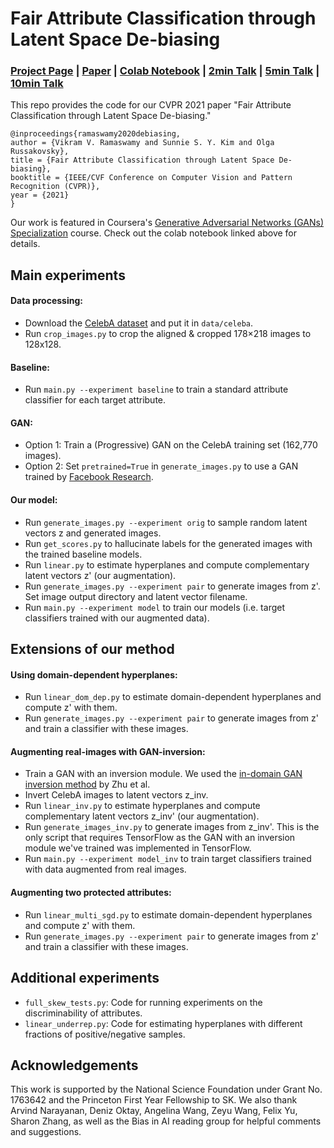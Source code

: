 
# Fair Attribute Classification through Latent Space De-biasing

### [Project Page](https://princetonvisualai.github.io/gan-debiasing/) | [Paper](https://arxiv.org/abs/2012.01469) | [Colab Notebook](https://colab.research.google.com/github/https-deeplearning-ai/GANs-Public/blob/master/C2W2_GAN_Debiasing_(Optional).ipynb) | [2min Talk](https://youtu.be/j5LwfJQNJYU) | [5min Talk](https://youtu.be/KIJ61YF05Js) | [10min Talk](https://youtu.be/1ebHTCQRNs4)

This repo provides the code for our CVPR 2021 paper "Fair Attribute Classification through Latent Space De-biasing." 
```
@inproceedings{ramaswamy2020debiasing,
author = {Vikram V. Ramaswamy and Sunnie S. Y. Kim and Olga Russakovsky},
title = {Fair Attribute Classification through Latent Space De-biasing},
booktitle = {IEEE/CVF Conference on Computer Vision and Pattern Recognition (CVPR)},
year = {2021}
}
```
Our work is featured in Coursera's [Generative Adversarial Networks (GANs) Specialization](https://www.coursera.org/specializations/generative-adversarial-networks-gans) course. Check out the colab notebook linked above for details.

## Main experiments

#### Data processing:
- Download the [CelebA dataset](http://mmlab.ie.cuhk.edu.hk/projects/CelebA.html) and put it in `data/celeba`.
- Run `crop_images.py` to crop the aligned & cropped 178×218 images to 128x128.

#### Baseline:
- Run `main.py --experiment baseline` to train a standard attribute classifier for each target attribute.

#### GAN:
- Option 1: Train a (Progressive) GAN on the CelebA training set (162,770 images).
- Option 2: Set `pretrained=True` in `generate_images.py` to use a GAN trained by [Facebook Research](https://github.com/facebookresearch/pytorch_GAN_zoo).
<!--Train a progressive GAN on celeba (code here: https://github.com/facebookresearch/pytorch_GAN_zoo), save the final model in record/GAN_model/final_model.pt (or set pretrained=True in generate_images.py)-->

#### Our model:
- Run `generate_images.py --experiment orig` to sample random latent vectors z and generated images. 
- Run `get_scores.py` to hallucinate labels for the generated images with the trained baseline models.
- Run `linear.py` to estimate hyperplanes and compute complementary latent vectors z' (our augmentation).
- Run `generate_images.py --experiment pair` to generate images from z'. Set image output directory and latent vector filename.
- Run `main.py --experiment model` to train our models (i.e. target classifiers trained with our augmented data).

## Extensions of our method

#### Using domain-dependent hyperplanes:
- Run `linear_dom_dep.py` to estimate domain-dependent hyperplanes and compute z' with them.
- Run `generate_images.py --experiment pair` to generate images from z' and train a classifier with these images.

#### Augmenting real-images with GAN-inversion:
- Train a GAN with an inversion module. We used the [in-domain GAN inversion method](https://github.com/genforce/idinvert) by Zhu et al.
- Invert CelebA images to latent vectors z_inv.
- Run `linear_inv.py` to estimate hyperplanes and compute complementary latent vectors z_inv' (our augmentation).
- Run `generate_images_inv.py` to generate images from z_inv'. This is the only script that requires TensorFlow as the GAN with an inversion module we've trained was implemented in TensorFlow.
- Run `main.py --experiment model_inv` to train target classifiers trained with data augmented from real images.

#### Augmenting two protected attributes:
- Run `linear_multi_sgd.py` to estimate domain-dependent hyperplanes and compute z' with them.
- Run `generate_images.py --experiment pair` to generate images from z' and train a classifier with these images.


## Additional experiments
- `full_skew_tests.py`: Code for running experiments on the discriminability of attributes.
- `linear_underrep.py`: Code for estimating hyperplanes with different fractions of positive/negative samples.

## Acknowledgements
This work is supported by the National Science Foundation under Grant No. 1763642 and the Princeton First Year Fellowship to SK. We also thank Arvind Narayanan, Deniz Oktay, Angelina Wang, Zeyu Wang, Felix Yu, Sharon Zhang, as well as the Bias in AI reading group for helpful comments and suggestions.
